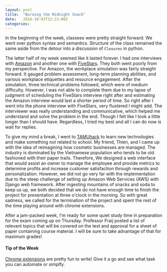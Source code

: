 ```yaml
---
layout: post
title:  "Burning the Midnight Snack"
date:   2016-10-03T12:23:00Z
categories:
---
```


In the beginning of the week, classees were pretty straight forward. We went over python syntax and semantics. Structure of the class remained the same aside from the detour into a discussion of `Closures` in python.

The latter half of my week seemed like it lasted forever. I had one interviews with [Amazon][amazon] and another one with [FiveStars][five-stars]. They both went poorly from my perspective. For Amazon, the workplace simulation was fairly straight forward. It gauged problem assessment, long-term planning abilities, and various workplace etiquettes and resource engagement. After the simulation, three technical problems followed, which were of medium difficulty. However, I was not able to complete them due to my lapse of judgment of scheduling the FiveStars interview right after and estimating the Amazon interview would last a shorter period of time. So right after I went into the phone interview with FiveStars, very flustered I might add. The interviewer was really understanding and communicative, which helped me understand and solve the problem in the end. Though I felt like I took a little longer than I should have. Regardless, I tried my best and all I can do now is wait for replies.

To give my mind a break, I went to [TAMUhack][tamu-hack] to learn new technologies and make something not related to school. My friend, Thien, and I came up with the idea of reimagining how cosmetic businesses are managed. The industry is dominated by the Vietnamese population who tends to be old fashioned with their paper trails. Therefore, We designed a web interface that would assist an owner to manage the employee and provide metrics to determine profits and increase customer satisfaction through rewards and personalization. However, we did not go very far with the implementation due to the steep challenge of setting up Amazon Web Services (AWS) with Django web framework. After ingesting mountains of snacks and soda to keep us up, we both decided that we do not have enough time to finish the project for presentation at three o'clock in the morning. So with great sadness, we called for the termination of the project and spent the rest of the time playing around with chrome extensions.

After a jam-packed week, I'm ready for some quiet study time in preparation for the exam coming up on Thursday. Professor Fraij posted a list of relevant topics that will be covered on the test and approval for a sheet of paper containing course material. I will be sure to take advantage of that for maximum grades!

#### Tip of the Week
[Chrome extensions][chrome-extension] are pretty fun to write! Give it a go and see what task you can automate or simplfy.

[chrome-extension]:	https://developer.chrome.com/extensions
[amazon]: 			https://www.amazon.com/
[five-stars]:		http://www.fivestars.com/
[tamu-hack]: 		http://tamuhack.com/
